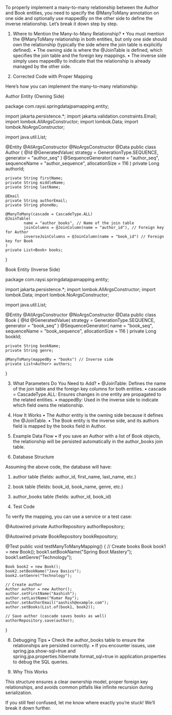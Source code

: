 To properly implement a many-to-many relationship between the Author and Book entities, you need to specify the @ManyToMany annotation on one side and optionally use mappedBy on the other side to define the inverse relationship. Let’s break it down step by step.

1. Where to Mention the Many-to-Many Relationship?
   •	You must mention the @ManyToMany relationship in both entities, but only one side should own the relationship (typically the side where the join table is explicitly defined).
   •	The owning side is where the @JoinTable is defined, which specifies the join table and the foreign key mappings.
   •	The inverse side simply uses mappedBy to indicate that the relationship is already managed by the other side.

2. Corrected Code with Proper Mapping

Here’s how you can implement the many-to-many relationship:

Author Entity (Owning Side)

package com.raysi.springdatajpamapping.entity;

import jakarta.persistence.*;
import jakarta.validation.constraints.Email;
import lombok.AllArgsConstructor;
import lombok.Data;
import lombok.NoArgsConstructor;

import java.util.List;

@Entity
@AllArgsConstructor
@NoArgsConstructor
@Data
public class Author {
@Id
@GeneratedValue(
strategy = GenerationType.SEQUENCE,
generator = "author_seq"
)
@SequenceGenerator(
name = "author_seq",
sequenceName = "author_sequence",
allocationSize = 116
)
private Long authorId;

    private String firstName;
    private String middleName;
    private String lastName;

    @Email
    private String authorEmail;
    private String phoneNo;

    @ManyToMany(cascade = CascadeType.ALL)
    @JoinTable(
            name = "author_books", // Name of the join table
            joinColumns = @JoinColumn(name = "author_id"), // Foreign key for Author
            inverseJoinColumns = @JoinColumn(name = "book_id") // Foreign key for Book
    )
    private List<Book> books;
}

Book Entity (Inverse Side)

package com.raysi.springdatajpamapping.entity;

import jakarta.persistence.*;
import lombok.AllArgsConstructor;
import lombok.Data;
import lombok.NoArgsConstructor;

import java.util.List;

@Entity
@AllArgsConstructor
@NoArgsConstructor
@Data
public class Book {
@Id
@GeneratedValue(
strategy = GenerationType.SEQUENCE,
generator = "book_seq"
)
@SequenceGenerator(
name = "book_seq",
sequenceName = "book_sequence",
allocationSize = 116
)
private Long bookId;

    private String bookName;
    private String genre;

    @ManyToMany(mappedBy = "books") // Inverse side
    private List<Author> authors;
}

3. What Parameters Do You Need to Add?
   •	@JoinTable: Defines the name of the join table and the foreign key columns for both entities.
   •	cascade = CascadeType.ALL: Ensures changes in one entity are propagated to the related entities.
   •	mappedBy: Used in the inverse side to indicate which field owns the relationship.

4. How It Works
   •	The Author entity is the owning side because it defines the @JoinTable.
   •	The Book entity is the inverse side, and its authors field is mapped by the books field in Author.

5. Example Data Flow
   •	If you save an Author with a list of Book objects, the relationship will be persisted automatically in the author_books join table.

6. Database Structure

Assuming the above code, the database will have:
1.	author table (fields: author_id, first_name, last_name, etc.)
2.	book table (fields: book_id, book_name, genre, etc.)
3.	author_books table (fields: author_id, book_id)

7. Test Code

To verify the mapping, you can use a service or a test case:

@Autowired
private AuthorRepository authorRepository;

@Autowired
private BookRepository bookRepository;

@Test
public void testManyToManyMapping() {
// Create books
Book book1 = new Book();
book1.setBookName("Spring Boot Mastery");
book1.setGenre("Technology");

    Book book2 = new Book();
    book2.setBookName("Java Basics");
    book2.setGenre("Technology");

    // Create author
    Author author = new Author();
    author.setFirstName("Aashish");
    author.setLastName("Kumar Ray");
    author.setAuthorEmail("aashish@example.com");
    author.setBooks(List.of(book1, book2));

    // Save author (cascade saves books as well)
    authorRepository.save(author);
}

8. Debugging Tips
   •	Check the author_books table to ensure the relationships are persisted correctly.
   •	If you encounter issues, use spring.jpa.show-sql=true and spring.jpa.properties.hibernate.format_sql=true in application.properties to debug the SQL queries.

9. Why This Works

This structure ensures a clear ownership model, proper foreign key relationships, and avoids common pitfalls like infinite recursion during serialization.

If you still feel confused, let me know where exactly you’re stuck! We’ll break it down further.